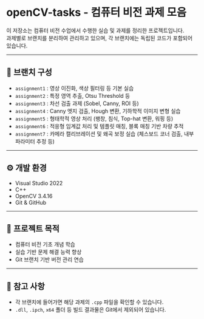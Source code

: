 # openCV-tasks - 컴퓨터 비전 과제 모음

이 저장소는 컴퓨터 비전 수업에서 수행한 실습 및 과제를 정리한 프로젝트입니다.  
과제별로 브랜치를 분리하여 관리하고 있으며, 각 브랜치에는 독립된 코드가 포함되어 있습니다.

---

## 📌 브랜치 구성

- `assignment1` : 영상 이진화, 색상 필터링 등 기본 실습  
- `assignment2` : 특정 영역 추출, Otsu Threshold 등  
- `assignment3` : 차선 검출 과제 (Sobel, Canny, ROI 등)  
- `assignment4` : Canny 엣지 검출, Hough 변환, 기하학적 이미지 변형 실습  
- `assignment5` : 형태학적 영상 처리 (팽창, 침식, Top-hat 변환, 워핑 등)  
- `assignment6` : 적응형 임계값 처리 및 템플릿 매칭, 블록 매칭 기반 차량 추적  
- `assignment7` : 카메라 캘리브레이션 및 왜곡 보정 실습 (체스보드 코너 검출, 내부 파라미터 추정 등)

---

## ⚙️ 개발 환경

- Visual Studio 2022  
- C++  
- OpenCV 3.4.16  
- Git & GitHub  

---

## 🎯 프로젝트 목적

- 컴퓨터 비전 기초 개념 학습  
- 실습 기반 문제 해결 능력 향상  
- Git 브랜치 기반 버전 관리 연습  

---

## 📁 참고 사항

- 각 브랜치에 들어가면 해당 과제의 `.cpp` 파일을 확인할 수 있습니다.  
- `.dll`, `.ipch`, `x64` 폴더 등 빌드 결과물은 Git에서 제외되어 있습니다.
